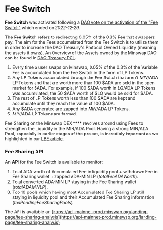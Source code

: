 # Fee Switch

**Fee Switch** was activated following a [DAO vote on the activation of the "Fee Switch"](https://app.minswap.org/gov/4c00218a32ede4de1991f869aeb878cb51829c2c87732aff797ec962422370f2) which ended on _2022-12-29._

The **Fee Switch** refers to redirecting 0.05% of the 0.3% Fee that swappers pay. The aim for the Fees accumulated from the Fee Switch is to utilize them in order to increase the DAO Treasury's Protocol Owned Liquidity (meaning the assets it owns). An Overview of the Assets owned by the Minswap DAO can be found in [DAO Treasury POL](../../governance/dao-treasury-pol/).

1. Every time a user swaps on Minswap, 0.05% of the 0.3% of the Variable Fee is accumulated from the Fee Switch in the form of LP Tokens.&#x20;
2. Any LP Tokens accumulated through the Fee Switch that aren’t $MIN/$ADA LP Tokens and that are worth more than 100 $ADA are sold in the open market for $ADA. For example, if 100 $ADA worth in $LQ/$ADA LP Tokens was accumulated, the 50 $ADA worth of $LQ would be sold for $ADA.&#x20;
3. The rest of LP Tokens worth less than 100 $ADA are kept and accumulate until they reach the value of 100 $ADA.&#x20;
4. Any $ADA generated are zapped into $MIN/$ADA LP Tokens.
5. $MIN/$ADA LP Tokens are farmed.

Fee Sharing on the Minswap DEX **** revolves around using Fees to strengthen the Liquidity in the MIN/ADA Pool. Having a strong MIN/ADA Pool, especially in earlier stages of the project, is incredibly important as we highlighted in our [LBE article](https://minswap-labs.medium.com/meteor-lbe-mainnet-launch-yield-farming-more-f73c6c2a8b37).

### Fee Sharing API

An **API** for the Fee Switch is available to monitor:&#x20;

1. Total ADA worth of Accumulated Fee in liquidity pool + withdrawn Fee in Fee Sharing wallet + zapped ADA-MIN LP (_totalFeeADAWorth_).
2. Total converted ADA-MIN LP staying in the Fee Sharing wallet (_totalADAMINLP_).
3. Top 10 pools which having most Accumulated Fee Sharing LP still staying in liquidity pool and their Accumulated Fee Sharing information (_topPendingFeeSharingPools_).

The API is available at: [https://api-mainnet-prod.minswap.org/landing-page/fee-sharing-analysis](https://api-mainnet-prod.minswap.org/landing-page/fee-sharing-analysis)







